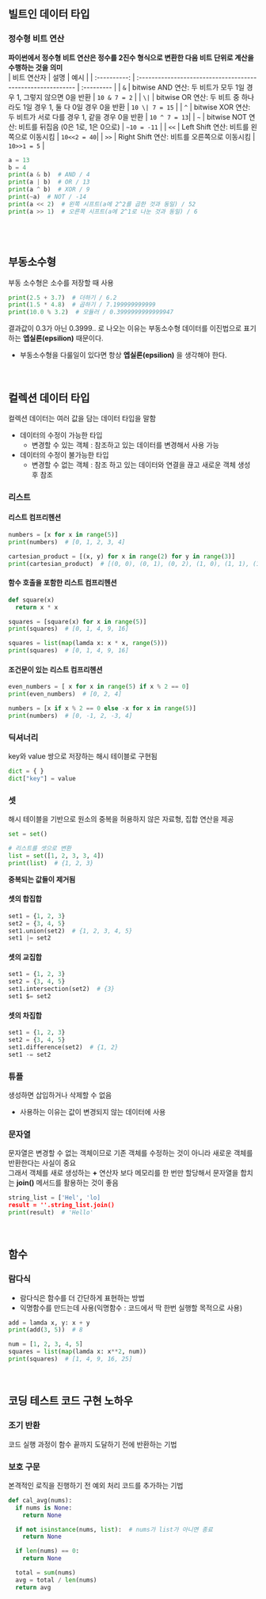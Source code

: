 ## 빌트인 데이터 타입
### 정수형 비트 연산
__파이썬에서 정수형 비트 연산은 정수를 2진수 형식으로 변환한 다음 비트 단위로 계산을 수행하는 것을 의미__   
| 비트 연산자 | 설명                                                        | 예시       |
| :----------: | :---------------------------------------------------------- | :--------- |
| `&`          | bitwise AND 연산: 두 비트가 모두 1일 경우 1, 그렇지 않으면 0을 반환 | `10 & 7 = 2` |
| `\|`         | bitwise OR 연산: 두 비트 중 하나라도 1일 경우 1, 둘 다 0일 경우 0을 반환 | `10 \| 7 = 15`            |
| `^`          | bitwise XOR 연산: 두 비트가 서로 다를 경우 1, 같을 경우 0을 반환    | `10 ^ 7 = 13`|
| `~`          | bitwise NOT 연산: 비트를 뒤집음 (0은 1로, 1은 0으로)               | `~10 = -11` |
| `<<`         | Left Shift 연산: 비트를 왼쪽으로 이동시킴                             | `10<<2 = 40`|
| `>>`         | Right Shift 연산: 비트를 오른쪽으로 이동시킴                            | `10>>1 = 5` |

```python
a = 13
b = 4
print(a & b)  # AND / 4
print(a | b)  # OR / 13
print(a ^ b)  # XOR / 9
print(~a)  # NOT / -14
print(a << 2)  # 왼쪽 시프트(a에 2^2를 곱한 것과 동일) / 52
print(a >> 1)  # 오른쪽 시프트(a에 2^1로 나눈 것과 동일) / 6
```
<br> </br>
## 부동소수형
부동 소수형은 소수를 저장할 때 사용  
```python
print(2.5 + 3.7)  # 더하기 / 6.2
print(1.5 * 4.8)  # 곱하기 / 7.199999999999
print(10.0 % 3.2)  # 모듈러 / 0.3999999999999947
```
결과값이 0.3가 아닌 0.3999.. 로 나오는 이유는 부동소수형 데이터를 이진법으로 표기하는 __엡실론(epsilion)__ 때문이다.  
- 부동소수형을 다룰일이 있다면 항상 __엡실론(epsilion)__ 을 생각해야 한다.
<br/>

## 컬렉션 데이터 타입
컬렉션 데이터는 여러 값을 담는 데이터 타입을 말함
- 데이터의 수정이 가능한 타입
  - 변경할 수 있는 객체 : 참조하고 있는 데이터를 변경해서 사용 가능
- 데이터의 수정이 불가능한 타입
  - 변경할 수 없는 객체 : 참조 하고 있는 데이터와 연결을 끊고 새로운 객체 생성 후 참조
 
 ### 리스트
 #### 리스트 컴프리헨션
 ```python
numbers = [x for x in range(5)]
print(numbers)  # [0, 1, 2, 3, 4]

cartesian_product = [(x, y) for x in range(2) for y in range(3)]
print(cartesian_product)  # [(0, 0), (0, 1), (0, 2), (1, 0), (1, 1), (1, 2)]
```
#### 함수 호출을 포함한 리스트 컴프리헨션
```python
def square(x)
  return x * x

squares = [square(x) for x in range(5)]
print(squares)  # [0, 1, 4, 9, 16]

squares = list(map(lamda x: x * x, range(5)))
print(squares)  # [0, 1, 4, 9, 16]
```
#### 조건문이 있는 리스트 컴프리헨션
```python
even_numbers = [ x for x in range(5) if x % 2 == 0]
print(even_numbers)  # [0, 2, 4]

numbers = [x if x % 2 == 0 else -x for x in range(5)]
print(numbers)  # [0, -1, 2, -3, 4]
```

### 딕셔너리
key와 value 쌍으로 저장하는 해시 테이블로 구현됨
```python
dict = { }
dict["key"] = value
```

### 셋
해시 테이블을 기반으로 원소의 중복을 허용하지 않은 자료형, 집합 연산을 제공
```python
set = set()

# 리스트를 셋으로 변환
list = set([1, 2, 3, 3, 4])
print(list)  # {1, 2, 3}
```
__중복되는 값들이 제거됨__  

#### 셋의 합집합
```python
set1 = {1, 2, 3}
set2 = {3, 4, 5}
set1.union(set2)  # {1, 2, 3, 4, 5}
set1 |= set2
```
#### 셋의 교집합
```python
set1 = {1, 2, 3}
set2 = {3, 4, 5}
set1.intersection(set2)  # {3}
set1 $= set2
```
#### 셋의 차집합
```python
set1 = {1, 2, 3}
set2 = {3, 4, 5}
set1.difference(set2)  # {1, 2}
set1 -= set2
```
### 튜플
생성하면 삽입하거나 삭제할 수 없음
- 사용하는 이유는 값이 변경되지 않는 데이터에 사용

### 문자열
문자열은 변경할 수 없는 객체이므로 기존 객체를 수정하는 것이 아니라 새로운 객체를 반환한다는 사실이 중요  
그래서 객체를 새로 생성하는 __+__ 연산자 보다 메모리를 한 번만 할당해서 문자열을 합치는 __join()__ 메서드를 활용하는 것이 좋음
```python
string_list = ['Hel', 'lo]
result = ''.string_list.join()
print(result)  # 'Hello'
```
<br/>

## 함수
### 람다식
- 람다식은 함수를 더 간단하게 표현하는 방법
- 익명함수를 만드는데 사용(익명함수 : 코드에서 딱 한번 실행할 목적으로 사용)
```python
add = lamda x, y: x + y
print(add(3, 5))  # 8

num = [1, 2, 3, 4, 5]
squares = list(map(lamda x: x**2, num))
print(squares)  # [1, 4, 9, 16, 25]
```
<br/>

## 코딩 테스트 코드 구현 노하우
### 조기 반환
코드 실행 과정이 함수 끝까지 도달하기 전에 반환하는 기법
### 보호 구문
본격적인 로직을 진행하기 전 예외 처리 코드를 추가하는 기법
```python
def cal_avg(nums):
  if nums is None:
    return None

  if not isinstance(nums, list):  # nums가 list가 아니면 종료
    return None

  if len(nums) == 0:
    return None

  total = sum(nums)
  avg = total / len(nums)
  return avg
```
